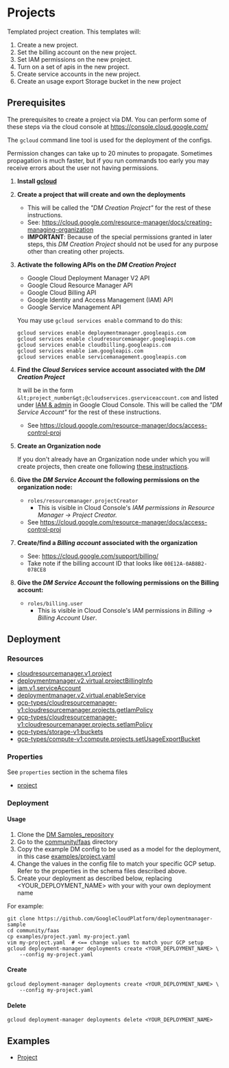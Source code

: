 # Projects

Templated project creation. This templates will:

1. Create a new project.
2. Set the billing account on the new project.
3. Set IAM permissions on the new project.
4. Turn on a set of apis in the new project.
5. Create service accounts in the new project.
6. Create an usage export Storage bucket in the new project


## Prerequisites

The prerequisites to create a project via DM. You can perform some of these
steps via the cloud console at https://console.cloud.google.com/

The `gcloud` command line tool is used for the deployment of the configs.

Permission changes can take up to 20 minutes to propagate. Sometimes
propagation is much faster, but if you run commands too early you may
receive errors about the user not having permissions.

1. **Install [gcloud](https://cloud.google.com/sdk)**

1.  **Create a project that will create and own the deployments**

    * This will be called the *"DM Creation Project"* for the rest of these
      instructions.
    * See: https://cloud.google.com/resource-manager/docs/creating-managing-organization
    * **IMPORTANT**: Because of the special permissions granted in later steps,
      this *DM Creation Project* should not be used for any purpose other than
      creating other projects.

1.  **Activate the following APIs on the *DM Creation Project***

    * Google Cloud Deployment Manager V2 API
    * Google Cloud Resource Manager API
    * Google Cloud Billing API
    * Google Identity and Access Management (IAM) API
    * Google Service Management API

    You may use `gcloud services enable` command to do this:

    ```
    gcloud services enable deploymentmanager.googleapis.com
    gcloud services enable cloudresourcemanager.googleapis.com
    gcloud services enable cloudbilling.googleapis.com
    gcloud services enable iam.googleapis.com
    gcloud services enable servicemanagement.googleapis.com
    ```

1.  **Find the *Cloud Services* service account associated with the *DM Creation Project***

    It will be in the form `&lt;project_number&gt;@cloudservices.gserviceaccount.com`
    and listed under [IAM & admin](https://console.cloud.google.com/iam-admin/iam)
    in Google Cloud Console. This will be called the *"DM Service Account"* for
    the rest of these instructions.
    * See https://cloud.google.com/resource-manager/docs/access-control-proj

1.  **Create an Organization node**

    If you don't already have an Organization node under which you will create
    projects, then create one following [these
    instructions](https://cloud.google.com/resource-manager/docs/creating-managing-organization).

1.  **Give the *DM Service Account* the following permissions on the organization node:**

    * `roles/resourcemanager.projectCreator`
        * This is visible in Cloud Console's *IAM permissions in Resource Manager
        ->  Project Creator.*
    * See https://cloud.google.com/resource-manager/docs/access-control-proj

1.  **Create/find a *Billing account* associated with the organization**

    * See: https://cloud.google.com/support/billing/
    * Take note if the billing account ID that looks like `00E12A-0AB8B2-078CE8`

1.  **Give the *DM Service Account* the following permissions on the Billing account:**
    * `roles/billing.user`
        * This is visible in Cloud Console's IAM permissions in 
          *Billing -> Billing Account User*.


## Deployment

### Resources

- [cloudresourcemanager.v1.project](https://cloud.google.com/compute/docs/reference/latest/projects)
- [deploymentmanager.v2.virtual.projectBillingInfo](https://cloud.google.com/compute/docs/reference/latest/subprojects)
- [iam.v1.serviceAccount](https://cloud.google.com/iam/reference/rest/v1/projects.serviceAccounts)
- [deploymentmanager.v2.virtual.enableService](https://cloud.google.com/service-management/reference/rest/v1/services/enable)
- [gcp-types/cloudresourcemanager-v1:cloudresourcemanager.projects.getIamPolicy](https://cloud.google.com/deployment-manager/docs/configuration/supported-gcp-types)
- [gcp-types/cloudresourcemanager-v1:cloudresourcemanager.projects.setIamPolicy](https://cloud.google.com/deployment-manager/docs/configuration/supported-gcp-types)
- [gcp-types/storage-v1:buckets](https://cloud.google.com/deployment-manager/docs/configuration/supported-gcp-types)
- [gcp-types/compute-v1:compute.projects.setUsageExportBucket](https://cloud.google.com/deployment-manager/docs/configuration/supported-gcp-types)


### Properties

See `properties` section in the schema files

-  [project](../../templates/project.py.schema)


### Deployment

#### Usage

1. Clone the [DM Samples_repository](https://github.com/GoogleCloudPlatform/deploymentmanager-sample)
2. Go to the [community/faas](community/faas) directory
3. Copy the example DM config to be used as a model for the deployment, in this case [examples/project.yaml](examples/project.yaml)
4. Change the values in the config file to match your specific GCP setup.
   Refer to the properties in the schema files described above.
5. Create your deployment as described below, replacing <YOUR_DEPLOYMENT_NAME>
   with your with your own deployment name


For example:

```
git clone https://github.com/GoogleCloudPlatform/deploymentmanager-sample
cd community/faas
cp examples/project.yaml my-project.yaml
vim my-project.yaml  # <== change values to match your GCP setup
gcloud deployment-manager deployments create <YOUR_DEPLOYMENT_NAME> \
    --config my-project.yaml
```

#### Create

```
gcloud deployment-manager deployments create <YOUR_DEPLOYMENT_NAME> \
    --config my-project.yaml
```


#### Delete

```
gcloud deployment-manager deployments delete <YOUR_DEPLOYMENT_NAME>
```


## Examples

- [Project](../examples/project.yaml)
